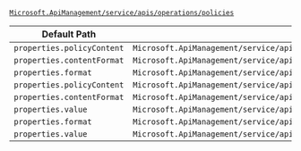 [`Microsoft.ApiManagement/service/apis/operations/policies`](https://docs.microsoft.com/en-us/azure/templates/microsoft.apimanagement/service/apis/operations/policies)

| Default Path | Alias |
|---|---|
| `properties.policyContent` | `Microsoft.ApiManagement/service/apis/operations/policies/policyContent` |
| `properties.contentFormat` | `Microsoft.ApiManagement/service/apis/operations/policies/contentFormat` |
| `properties.format` | `Microsoft.ApiManagement/service/apis/operations/policies/format` |
| `properties.policyContent` | `Microsoft.ApiManagement/service/apis/operations/policies/policy.policyContent` |
| `properties.contentFormat` | `Microsoft.ApiManagement/service/apis/operations/policies/policy.contentFormat` |
| `properties.value` | `Microsoft.ApiManagement/service/apis/operations/policies/policy.value` |
| `properties.format` | `Microsoft.ApiManagement/service/apis/operations/policies/policy.format` |
| `properties.value` | `Microsoft.ApiManagement/service/apis/operations/policies/value` |

